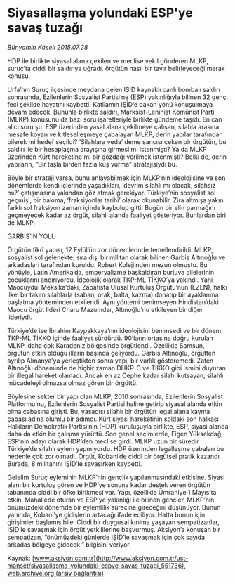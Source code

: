 # Siyasallaşma yolundaki ESP'ye savaş tuzağı

*Bünyamin Köseli 2015.07.28*

<div class="pNewsDetailMainContent" itemprop="articleBody">
 <p>
  HDP ile birlikte siyasal alana çekilen ve meclise vekil gönderen MLKP, suruç’ta ciddi bir saldırıya uğradı. örgütün nasıl bir tavır belirleyeceği merak konusu.
 </p>
 <p>
  Urfa’nın Suruç ilçesinde meydana gelen IŞİD kaynaklı canlı bombalı saldırı sonrasında, Ezilenlerin Sosyalist Partisi’ne (ESP) yakınlığıyla bilinen 32 genç, feci şekilde hayatını kaybetti. Katliamın IŞİD’e bakan yönü konuşulmaya devam edecek. Bununla birlikte saldırı, Marksist-Leninist Komünist Parti (MLKP) konusunu da bazı soru işaretleriyle birlikte gündeme taşıdı. En can alıcı soru şu: ESP üzerinden yasal alana çekilmeye çalışan, silahla arasına mesafe koyan ve kitleselleşmeye çabalayan MLKP, derin yapılar tarafından bilerek mi hedef seçildi? ‘Silahlara veda’ deme sancısı çeken bir örgütün, bu saldırı ile bir hesaplaşma arayışına girmesi mi istenmişti? Ya da MLKP üzerinden Kürt hareketine mi bir gözdağı verilmek istenmişti? Belki de, derin yapıların, “Bir taşla birden fazla kuş vurma” stratejisiydi bu.
 </p>
 <p>
  Böyle bir strateji varsa, bunu anlayabilmek için MLKP’nin ideolojisine ve son dönemlerde kendi içlerinde yaşadıkları, ‘devrim silahlı mı olacak, silahsız mı?’ çatışmasına yakından göz atmak gerekiyor. Türkiye’nin sosyalist sol geçmişi, bir bakıma, ‘fraksiyonlar tarihi’ olarak okunabilir. Zira altmışa yakın farklı sol fraksiyon zaman içinde kaybolup gitti. Bugün bir elin parmağını geçmeyecek kadar az örgüt, silahlı alanda faaliyet gösteriyor. Bunlardan biri de MLKP.
 </p>
 <p>
  GARBİS’İN YOLU
 </p>
 <p>
  Örgütün fikrî yapısı, 12 Eylül’ün zor dönemlerinde temellendirildi. MLKP, sosyalist sol gelenekte, sıra dışı bir militan olarak bilinen Garbis Altınoğlu ve arkadaşları tarafından kuruldu. Robert Koleji’nden mezun olmuştu. Bu yönüyle, Latin Amerika’da, emperyalizme başkaldıran burjuva ailelerinin çocuklarını andırıyordu. İdeolojik olarak TKP-ML TİKKO’ya yakındı. Yani Maocuydu. Meksika’daki, Zapatista Ulusal Kurtuluş Örgütü’nün (EZLN), halkı ilkel bir takım silahlarla (saban, orak, balta, kazma) donatıp bir ayaklanma başlatma yönteminden etkilendi. Aynı yöntemi benimseyen Hindistan’daki Maocu örgüt lideri Charu Mazumdar, Altınoğlu’nu etkileyen bir diğer lideriydi.
 </p>
 <p>
  Türkiye’de ise İbrahim Kaypakkaya’nın ideolojisini benimsedi ve bir dönem TKP-ML TİKKO içinde faaliyet sürdürdü. 90’ların ortasına doğru kurulan MLKP, daha çok Karadeniz bölgesinde örgütlendi. Özellikle Samsun, örgütün etkin olduğu illerin başında geliyordu. Garbis Altınoğlu, örgütten ayrılıp Almanya’ya yerleştikten sonra yapı, bir varlık gösteremedi. Zaten Altınoğlu döneminde de hiçbir zaman DHKP-C ve TİKKO gibi ismini duyuran bir illegal hareket olamadı. Ancak en az Cephe kadar silahı kutsayan, silahlı mücadeleyi olmazsa olmaz gören bir örgüttü.
 </p>
 <p>
  Böylesine sekter bir yapı olan MLKP, 2010 sonrasında, Ezilenlerin Sosyalist Platformu’nu, Ezilenlerin Sosyalist Partisi haline getirip siyasal alanda etkin olma çabasına girişti. Bu, yasadışı silahlı bir örgütün legal alana kayma çabası adına olumlu bir adımdı. Kürt siyasi hareketinin soldaki son halkası Halkların Demokratik Partisi’nin (HDP) kuruluşuyla birlikte, ESP, siyasi alanda daha da etkin bir çalışma yürüttü. Son genel seçimlerde, Figen Yüksekdağ, ESP’nin adayı olarak HDP’den meclise girdi. MLKP uzun bir süredir Türkiye’de silahlı eylem yapmıyordu. HDP üzerinden legalleşme çabaları bu nedenle çok zor olmadı. Örgüt, Kobani’de ciddi bir örgütsel pratik kazandı. Burada, 8 militanını İŞİD’le savaşırken kaybetti.
 </p>
 <p>
  Gelelim Suruç eyleminin MLKP’nin gençlik yapılanmasındaki etkisine. Siyasi alanı bir kurtuluş gören ve HDP’ye sonuna kadar destek veren örgütün tabanında ciddi bir öfke birikmesi var. Yapı, özellikle Ümraniye 1 Mayıs’ta etkin. Mahallede oturan ve ESP’ye yakınlığı ile bilinen gençler, MLKP’nin önümüzdeki dönemde bir eylemlilik sürecine gireceğini düşünüyor. Bunun yanında, Kobani’ye gidişlerin artacağı ifade ediliyor. Hatta bunun için girişimler başlamış bile. Ciddi bir duygusal kırılma yaşayan sempatizanlar, İŞİD’le savaşmak için örgüt yetkililerine başvurmuş. Aksiyon’a konuşan bir sempatizan, “önümüzdeki günlerde IŞİD’le savaşmak için çok sayıda arkadaş bölgeye gidecek.” bilgisini veriyor.
 </p>
</div>


Kaynak: [www.aksiyon.com.tr](http://www.aksiyon.com.tr/ust-manset/siyasallasma-yolundaki-espye-savas-tuzagi_551736), [web.archive.org (arşiv bağlantısı)](http://web.archive.org/web/20150805133546/http://www.aksiyon.com.tr/ust-manset/siyasallasma-yolundaki-espye-savas-tuzagi_551736)

